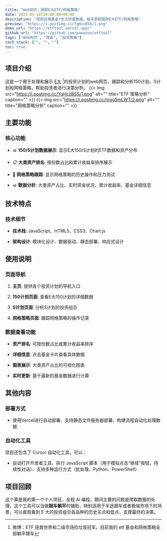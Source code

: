 ```yaml
---
title: "Web网页：跟踪E大ETF/网格策略"
date: 2025-05-16T10:00:00+08:00
description: "爬取且慢基金+东方财富数据，每天更新跟踪E大ETF/网格策略"
preview: "https://i.postimg.cc/YqHczBSS/1.png"
demo_url: "https://etftool.vercel.app/"
github_url: "https://github.com/pawaovo/etftool"
tags: ["Web网页", "爬虫", "投资策略"]
tech_stack: ["", "", ""]
toc: true
---
```


## 项目介绍

这是一个用于处理和展示 [E大](https://weibo.com/u/7519797263) [^1]的投资计划的web网页，跟踪和分析150计划、S计划和网格策略，帮助投资者进行决策分析。
{{< img src="https://i.postimg.cc/YqHczBSS/1.png" alt="" title="ETF 策略分析" caption="" >}}
{{< img src="https://i.postimg.cc/mgg5mLWT/2.png" alt="" title="网格策略分析" caption="" >}}



## 主要功能

### 核心功能

- 📊 **150/S计划数据展示**: 显示E大150/S计划的ETF数据和资产分布

- 📋 **大类资产排名**: 按份数占比和累计收益率排序展示

- 🔄 **网格策略跟踪**: 显示网格策略的历史操作和压力测试

- 📊 **数据分析**: 大类资产占比、实时资金状况、累计收益率、基金详细信息




## 技术特点

### 技术细节

- **技术栈**: JavaScript、HTML5、CSS3、Chart.js

- **架构设计**: 模块化设计、数据驱动、静态部署、响应式设计


## 使用说明

### 页面导航

1. **主页**: 提供各个投资计划的导航入口

2. **150计划页面**: 查看E大150计划的详细数据

3. **S计划页面**: 分析S计划的投资组合

4. **网格策略页面**: 跟踪网格策略的操作记录

### 数据查看功能

- **资产排名**: 可按份数占比或累计收益率排序

- **详细信息**: 点击基金卡片查看具体数据

- **图表展示**: 大类资产占比的可视化图表

- **实时更新**: 基于最新的基金数据进行计算

  

## 其他内容


### 部署方式

- 使用Vercel进行自动部署、支持静态文件服务器部署、构建流程自动化处理数据

### 自动化工具

项目还包含了 Cursor 自动化工具，可以：

- 自动打开开发者工具、执行 JavaScript 脚本（用于模拟点击“继续”按钮，持续性对话）、支持多种运行方式（批处理、Python、PowerShell）

## 项目回顾

这个算是我的第一个个人项目，全程 Ai 编程，期间主要的问题是爬取数据的处理，这个工具可以当做**跟车躺平**的辅助，特别适用于半途跟车或者极端市场下的场景，可以直观看到 E 大的投资组合各品种的历史买点和低点，支撑最终的决策。


[^1]: 微博：ETF 拯救世界和二级市场捡垃圾冠军。目前我的 etf 基金和网格策略全部躺平跟车
